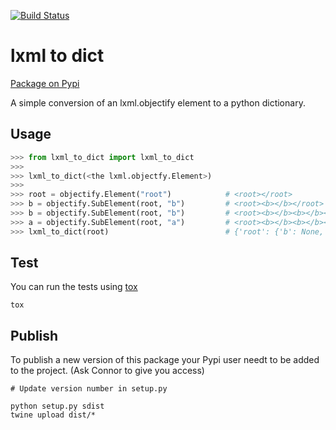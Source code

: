 [![Build Status](https://travis-ci.org/CRiva/lxml_to_dict.svg?branch=master)](https://travis-ci.org/CRiva/lxml_to_dict)

# lxml to dict #

[Package on Pypi](https://pypi.org/project/lxml-to-dict/)

A simple conversion of an lxml.objectify element to a python dictionary.

## Usage ##

~~~python
>>> from lxml_to_dict import lxml_to_dict
>>> 
>>> lxml_to_dict(<the lxml.objectfy.Element>)
>>>
>>> root = objectify.Element("root")            # <root></root>
>>> b = objectify.SubElement(root, "b")         # <root><b></b></root>
>>> b = objectify.SubElement(root, "b")         # <root><b></b><b></b></root>
>>> a = objectify.SubElement(root, "a")         # <root><b></b><b></b><a></a></root>
>>> lxml_to_dict(root)                          # {'root': {'b': None, 'b1': None, 'a': None}}
~~~

## Test ##

You can run the tests using [tox](https://tox.readthedocs.io/en/latest/)

~~~shell
tox
~~~

## Publish ##

To publish a new version of this package your Pypi user needt to be added to the project. (Ask Connor to give you access)

~~~shell
# Update version number in setup.py

python setup.py sdist
twine upload dist/*
~~~
